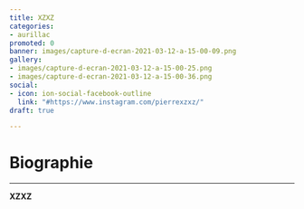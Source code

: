 ```yaml
---
title: XZXZ
categories:
- aurillac
promoted: 0
banner: images/capture-d-ecran-2021-03-12-a-15-00-09.png
gallery:
- images/capture-d-ecran-2021-03-12-a-15-00-25.png
- images/capture-d-ecran-2021-03-12-a-15-00-36.png
social:
- icon: ion-social-facebook-outline
  link: "#https://www.instagram.com/pierrexzxz/"
draft: true

---
```

# Biographie
---

**XZXZ**